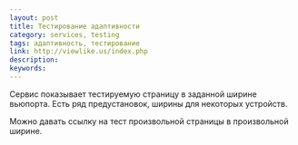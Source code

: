 ```yaml
---
layout: post
title: Тестирование адаптивности
category: services, testing
tags: адаптивность, тестирование
link: http://viewlike.us/index.php
description:
keywords:
---
```


<p>Сервис показывает тестируемую страницу в заданной ширине вьюпорта. Есть ряд предустановок, ширины для некоторых устройств.</p>
<p>Можно давать ссылку на тест произвольной страницы в произвольной ширине.</p>
